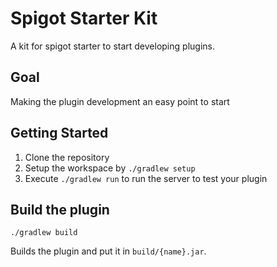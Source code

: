 # Spigot Starter Kit
A kit for spigot starter to start developing plugins.

## Goal
Making the plugin development an easy point to start

## Getting Started
1. Clone the repository
2. Setup the workspace by `./gradlew setup`
3. Execute `./gradlew run` to run the server to test your plugin

## Build the plugin
```shell script
./gradlew build
```
Builds the plugin and put it in `build/{name}.jar`.
